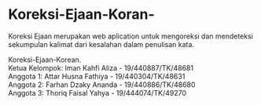 # Koreksi-Ejaan-Koran-
Koreksi Ejaan merupakan web aplication untuk mengoreksi dan mendeteksi sekumpulan kalimat dari kesalahan dalam penulisan kata.

Koreksi-Ejaan-Korean. <br/>
Ketua Kelompok: Iman Kahfi Aliza - 19/440887/TK/48681 <br/>
Anggota 1: Attar Husna Fathiya - 19/440304/TK/48631 <br/>
Anggota 2: Farhan Dzaky Ananda - 19/440886/TK/48680 <br/>
Anggota 3: Thoriq Faisal Yahya - 19/444074/TK/49270 <br/>

